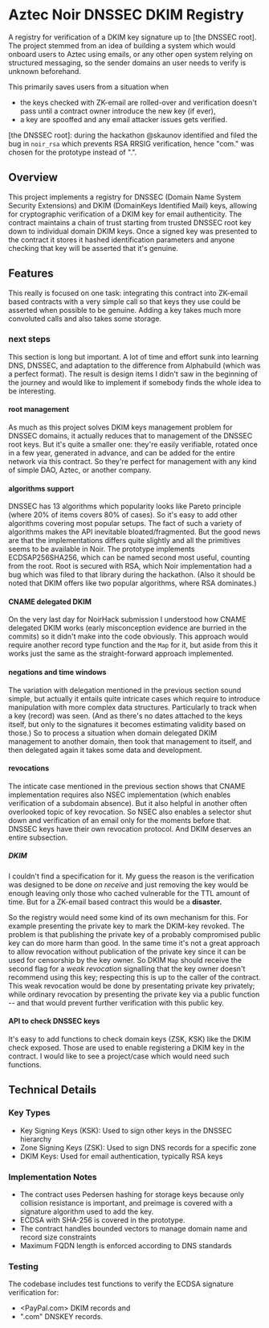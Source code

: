 Aztec Noir DNSSEC DKIM Registry
===========

A registry for verification of a DKIM key signature up to [the DNSSEC root]. The project stemmed from an idea of building a system which would onboard users to Aztec using emails, or any other open system relying on structured messaging, so the sender domains an user needs to verify is unknown beforehand.

This primarily saves users from a situation when
- the keys checked with ZK-email are rolled-over and verification doesn't pass until a contract owner introduce the new key (if ever),
- a key are spooffed and any email attacker issues gets verified.

[the DNSSEC root]: during the hackathon @skaunov identified and filed the bug in `noir_rsa` which prevents RSA RRSIG verification, hence "com." was chosen for the prototype instead of ".".

## Overview
This project implements a registry for DNSSEC (Domain Name System Security Extensions) and DKIM (DomainKeys Identified Mail) keys, allowing for cryptographic verification of a DKIM key for email authenticity. The contract maintains a chain of trust starting from trusted DNSSEC root key down to individual domain DKIM keys. Once a signed key was presented to the contract it stores it hashed identification parameters and anyone checking that key will be asserted that it's genuine.

## Features
This really is focused on one task: integrating this contract into ZK-email based contracts with a very simple call so that keys they use could be asserted when possible to be genuine. Adding a key takes much more convoluted calls and also takes some storage.
### next steps
This section is long but important. A lot of time and effort sunk into learning DNS, DNSSEC, and adaptation to the difference from Alphabuild (which was a perfect format). The result is design items I didn't saw in the beginning of the journey and would like to implement if somebody finds the whole idea to be interesting.
#### root management
As much as this project solves DKIM keys management problem for DNSSEC domains, it actually reduces that to management of the DNSSEC root keys. But it's quite a smaller one: they're easily verifiable, rotated once in a few year, generated in advance, and can be added for the entire network via this contract. So they're perfect for management with any kind of simple DAO, Aztec, or another company.
#### algorithms support
DNSSEC has 13 algorithms which popularity looks like Pareto principle (where 20% of items covers 80% of cases). So it's easy to add other algorithms covering most popular setups. The fact of such a variety of algorithms makes the API inevitable bloated/fragmented. But the good news are that the implementations differs quite slightly and all the primitives seems to be available in Noir. The prototype implements ECDSAP256SHA256, which can be named second most useful, counting from the root. Root is secured with RSA, which Noir implementation had a bug which was filed to that library during the hackathon. (Also it should be noted that DKIM offers like two popular algorithms, where RSA dominates.)
#### CNAME delegated DKIM
On the very last day for NoirHack submission I understood how CNAME delegated DKIM works (early misconception evidence are burried in the commits) so it didn't make into the code obviously. This approach would require another record type function and the `Map` for it, but aside from this it works just the same as the straight-forward approach implemented.
#### negations and time windows
The variation with delegation mentioned in the previous section sound simple, but actually it entails quite intricate cases which require to introduce manipulation with more complex data structures. Particularly to track when a key (record) was seen. (And as there's no dates attached to the keys itself, but only to the signatures it becomes estimating validity based on those.) So to process a situation when domain delegated DKIM management to another domain, then took that management to itself, and then delegated again it takes some data and development.

#### revocations
The inticate case mentioned in the previous section shows that CNAME implementation requires also NSEC implementation (which enables verification of a subdomain absence). But it also helpful in another often overlooked topic of key revocation. So NSEC also enables a selector shut down and verification of an email only for the moments before that. DNSSEC keys have their own revocation protocol. And DKIM deserves an entire subsection.

##### DKIM

I couldn't find a specification for it. My guess the reason is the verification was designed to be done _on receive_ and just removing the key would be enough leaving only those who cached vulnerable for the TTL amount of time. But for a ZK-email based contract this would be a **disaster.**

So the registry would need some kind of its own mechanism for this. For example presenting the private key to mark the DKIM-key revoked. The problem is that publishing the private key of a probably compromised public key can do more harm than good. In the same time it's not a great approach to allow revocation without publication of the private key since it can be used for censorship by the key owner. So DKIM `Map` should receive the second flag for a _weak revocation_ signalling that the key owner doesn't recommend using this key; respecting this is up to the caller of the contract. This weak revocation would be done by presentating private key privately; while ordinary revocation by presenting the private key via a public function -- and that would prevent further verification with this public key.

#### API to check DNSSEC keys
It's easy to add functions to check domain keys (ZSK, KSK) like the DKIM check exposed. Those are used to enable registering a DKIM key in the contract. I would like to see a project/case which would need such functions.

## Technical Details
### Key Types
- Key Signing Keys (KSK): Used to sign other keys in the DNSSEC hierarchy
- Zone Signing Keys (ZSK): Used to sign DNS records for a specific zone
- DKIM Keys: Used for email authentication, typically RSA keys
### Implementation Notes
- The contract uses Pedersen hashing for storage keys because only collision resistance is important, and preimage is covered with a signature algorithm used to add the key.
- ECDSA with SHA-256 is covered in the prototype.
- The contract handles bounded vectors to manage domain name and record size constraints
- Maximum FQDN length is enforced according to DNS standards
### Testing
The codebase includes test functions to verify the ECDSA signature verification for:
- <PayPal.com> DKIM records and
- ".com" DNSKEY records.